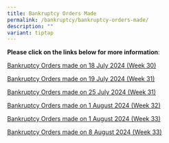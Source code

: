 ```yaml
---
title: Bankruptcy Orders Made
permalink: /bankruptcy/bankruptcy-orders-made/
description: ""
variant: tiptap
---
```

<p><strong>Please click on the links below for more information</strong>:</p>
<p></p>
<p><a href="/files/BOs Made/Bankruptcy_Orders_made_on_18_July_2024__Week_30_.pdf" rel="noopener noreferrer nofollow" target="_blank">Bankruptcy Orders made on 18 July 2024 (Week 30)</a>
</p>
<p><a href="/files/BOs Made/Bankruptcy_Orders_made_on_19_July_2024__Week_31_.pdf" rel="noopener noreferrer nofollow" target="_blank">Bankruptcy Orders made on 19 July 2024 (Week 31)</a>
</p>
<p><a href="/files/BOs Made/Bankruptcy_Orders_made_on_25_July_2024__Week_31_.pdf" rel="noopener noreferrer nofollow" target="_blank">Bankruptcy Orders made on 25 July 2024 (Week 31)</a>
</p>
<p><a href="/files/BOs Made/Bankruptcy_Orders_made_on_1_August_2024__Week_32_.pdf" rel="noopener noreferrer nofollow" target="_blank">Bankruptcy Orders made on 1 August 2024 (Week 32)</a>
</p>
<p><a href="/files/BOs Made/Bankruptcy_Orders_made_on_1_August_2024__Week_33_.pdf" rel="noopener noreferrer nofollow" target="_blank">Bankruptcy Orders made on 1 August 2024 (Week 33)</a>
</p>
<p><a href="/files/BOs Made/Bankruptcy_Orders_made_on_8_August_2024__Week_33_.pdf" rel="noopener noreferrer nofollow" target="_blank">Bankruptcy Orders made on 8 August 2024 (Week 33)</a>
</p>
<p></p>